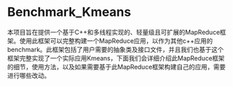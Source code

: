 # Benchmark_Kmeans
本项目旨在提供一个基于C++和多线程实现的、轻量级且可扩展的MapReduce框架。使用此框架可以完整构建一个MapReduce应用，以作为其他c++应用的benchmark。此框架包括了用户需要的抽象类及接口文件，并且我们也基于这个框架完整实现了一个实际应用Kmeans，下面我们会详细介绍此MapReduce框架的细节，使用方法，以及如果需要基于此MapReduce框架构建自己的应用，需要进行哪些改动。

